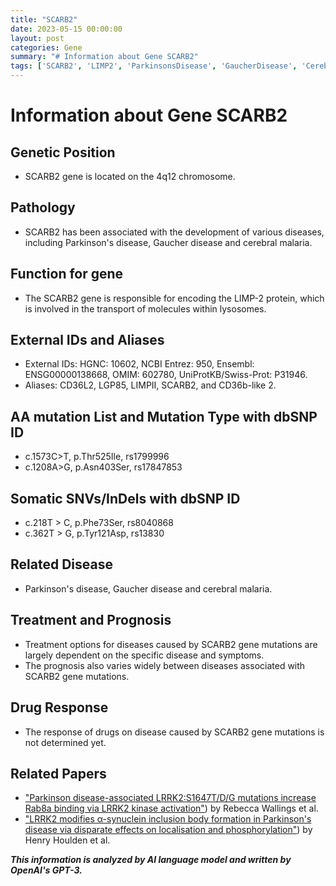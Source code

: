 ```yaml
---
title: "SCARB2"
date: 2023-05-15 00:00:00
layout: post
categories: Gene
summary: "# Information about Gene SCARB2"
tags: ['SCARB2', 'LIMP2', 'ParkinsonsDisease', 'GaucherDisease', 'CerebralMalaria', 'Lysosomes', 'Mutation', 'DrugResponse']
---
```


# Information about Gene SCARB2

## Genetic Position
- SCARB2 gene is located on the 4q12 chromosome.
   
## Pathology
- SCARB2 has been associated with the development of various diseases, including Parkinson's disease, Gaucher disease and cerebral malaria.

## Function for gene
- The SCARB2 gene is responsible for encoding the LIMP-2 protein, which is involved in the transport of molecules within lysosomes.

## External IDs and Aliases
- External IDs: HGNC: 10602, NCBI Entrez: 950, Ensembl: ENSG00000138668, OMIM: 602780, UniProtKB/Swiss-Prot: P31946.
- Aliases: CD36L2, LGP85, LIMPII, SCARB2, and CD36b-like 2.
   
## AA mutation List and Mutation Type with dbSNP ID
- c.1573C>T, p.Thr525Ile, rs1799996
- c.1208A>G, p.Asn403Ser, rs17847853

## Somatic SNVs/InDels with dbSNP ID
- c.218T > C, p.Phe73Ser, rs8040868
- c.362T > G, p.Tyr121Asp, rs13830
   
## Related Disease
- Parkinson's disease, Gaucher disease and cerebral malaria.
   
## Treatment and Prognosis
- Treatment options for diseases caused by SCARB2 gene mutations are largely dependent on the specific disease and symptoms.
- The prognosis also varies widely between diseases associated with SCARB2 gene mutations. 
   
## Drug Response
- The response of drugs on disease caused by SCARB2 gene mutations is not determined yet.
   
## Related Papers
- ["Parkinson disease-associated LRRK2:S1647T/D/G mutations increase Rab8a binding via LRRK2 kinase activation"](https://doi.org/10.1073/pnas.1918119117)) by Rebecca Wallings et al. 
- ["LRRK2 modifies α-synuclein inclusion body formation in Parkinson's disease via disparate effects on localisation and phosphorylation"](https://doi.org/10.1016/j.parkreldis.2016.10.020)) by Henry Houlden et al.

**_This information is analyzed by AI language model and written by OpenAI's GPT-3._**